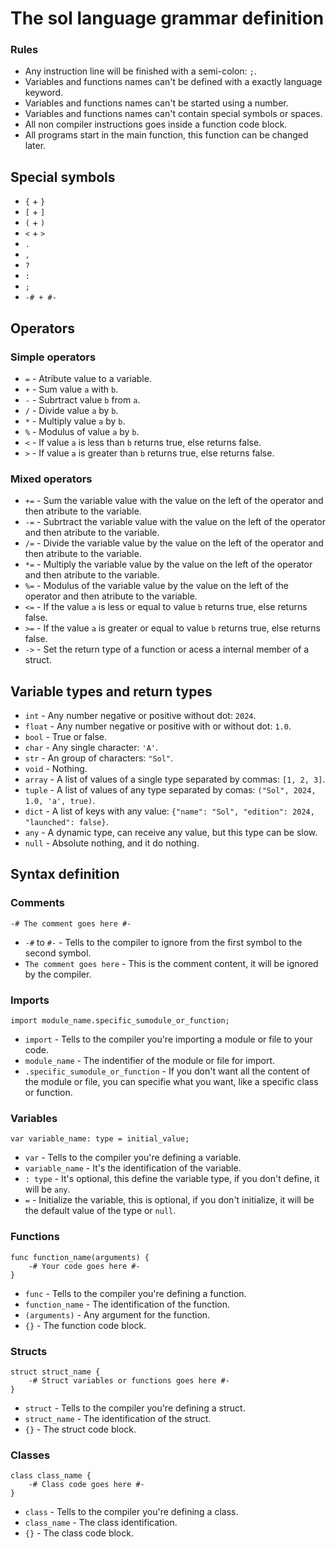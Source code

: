 # The sol language grammar definition

### Rules

- Any instruction line will be finished with a semi-colon: `;`.
- Variables and functions names can't be defined with a exactly language keyword.
- Variables and functions names can't be started using a number.
- Variables and functions names can't contain special symbols or spaces.
- All non compiler instructions goes inside a function code block.
- All programs start in the main function, this function can be changed later.

## Special symbols

- `{` + `}`
- `[` + `]`
- `(` + `)`
- `<` + `>`
- `.`
- `,`
- `?`
- `:`
- `;`
- `-# + #-`

## Operators

### Simple operators

- `=` - Atribute value to a variable.
- `+` - Sum value `a` with `b`.
- `-` - Subrtract value `b` from `a`.
- `/` - Divide value `a` by `b`.
- `*` - Multiply value `a` by `b`.
- `%` - Modulus of value `a` by `b`.
- `<` - If value `a` is less than `b` returns true, else returns false.
- `>` - If value `a` is greater than `b` returns true, else returns false.

### Mixed operators

- `+=` - Sum the variable value with the value on the left of the operator and then atribute to the variable.
- `-=` - Subrtract the variable value with the value on the left of the operator and then atribute to the variable.
- `/=` - Divide the variable value by the value on the left of the operator and then atribute to the variable.
- `*=` - Multiply the variable value by the value on the left of the operator and then atribute to the variable.
- `%=` - Modulus of the variable value by the value on the left of the operator and then atribute to the variable.
- `<=` - If the value `a` is less or equal to value `b` returns true, else returns false.
- `>=` - If the value `a` is greater or equal to value `b` returns true, else returns false.
- `->` - Set the return type of a function or acess a internal member of a struct.

## Variable types and return types

- `int` - Any number negative or positive without dot: `2024`.
- `float` - Any number negative or positive with or without dot: `1.0`.
- `bool` - True or false.
- `char` - Any single character: `'A'`.
- `str` - An group of characters: `"Sol"`.
- `void` - Nothing.
- `array` - A list of values of a single type separated by commas: `[1, 2, 3]`.
- `tuple` - A list of values of any type separated by comas: `("Sol", 2024, 1.0, 'a', true)`.
- `dict` - A list of keys with any value: `{"name": "Sol", "edition": 2024, "launched": false}`.
- `any` - A dynamic type, can receive any value, but this type can be slow.
- `null` - Absolute nothing, and it do nothing.

## Syntax definition

### Comments

```
-# The comment goes here #-

```

- `-#` to `#-` - Tells to the compiler to ignore from the first symbol to the second symbol.
- `The comment goes here` - This is the comment content, it will be ignored by the compiler.

### Imports

```
import module_name.specific_sumodule_or_function;

```

- `import` - Tells to the compiler you're importing a module or file to your code.
- `module_name` - The indentifier of the module or file for import.
- `.specific_sumodule_or_function` - If you don't want all the content of the module or file, you can specifie what you want, like a specific class or function.

### Variables

```
var variable_name: type = initial_value;

```

- `var` - Tells to the compiler you're defining a variable.
- `variable_name` - It's the identification of the variable.
- `: type` - It's optional, this define the variable type, if you don't define, it will be `any`.
- `=` - Initialize the variable, this is optional, if you don't initialize, it will be the default value of the type or `null`.

### Functions

```
func function_name(arguments) {
    -# Your code goes here #-
}
```

- `func` - Tells to the compiler you're defining a function.
- `function_name` - The identification of the function.
- `(arguments)` - Any argument for the function.
- `{}` - The function code block.

### Structs

```
struct struct_name {
    -# Struct variables or functions goes here #-
}
```

- `struct` - Tells to the compiler you're defining a struct.
- `struct_name` - The identification of the struct.
- `{}` - The struct code block.

### Classes

```
class class_name {
    -# Class code goes here #-
}
```

- `class` - Tells to the compiler you're defining a class.
- `class_name` - The class identification.
- `{}` - The class code block.
